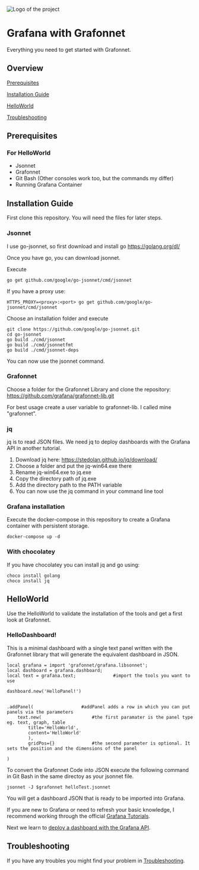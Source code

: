 ![Logo of the project](https://cdn.freelogovectors.net/wp-content/uploads/2018/07/grafana-logo.png)

# Grafana with Grafonnet

Everything you need to get started with Grafonnet. 

## Overview

[Prerequisites](#prerequisites)

[Installation Guide](#Installation-guide)


[HelloWorld](#helloworld)

[Troubleshooting](#troubleshooting)



## Prerequisites

### For HelloWorld
- Jsonnet
- Grafonnet
- Git Bash (Other consoles work too, but the commands my differ)
- Running Grafana Container

## Installation Guide

First clone this repository. You will need the files for later steps.

### Jsonnet
I use go-jsonnet, so first download and install go https://golang.org/dl/

Once you have go, you can download jsonnet.

Execute
```
go get github.com/google/go-jsonnet/cmd/jsonnet
```
If you have a proxy use:
```
HTTPS_PROXY=<proxy>:<port> go get github.com/google/go-jsonnet/cmd/jsonnet
```


Choose an installation folder and execute
```
git clone https://github.com/google/go-jsonnet.git
cd go-jsonnet
go build ./cmd/jsonnet
go build ./cmd/jsonnetfmt
go build ./cmd/jsonnet-deps
```
You can now use the jsonnet command.

### Grafonnet

Choose a folder for the Grafonnet Library and clone the repository: https://github.com/grafana/grafonnet-lib.git

For best usage create a user variable to grafonnet-lib. I called mine "grafonnet".

### jq

jq is to read JSON files. We need jq to deploy dashboards with the Grafana API in another tutorial.

1. Download jq here: https://stedolan.github.io/jq/download/
2. Choose a folder and put the jq-win64.exe there
3. Rename jq-win64.exe to jq.exe
4. Copy the directory path of jq.exe
5. Add the directory path to the PATH variable
6. You can now use the jq command in your command line tool


### Grafana installation
Execute the docker-compose in this repository to create a Grafana container with persistent storage.
```shell
docker-compose up -d
```

### With chocolatey

If you have chocolatey you can install jq and go using:
```
choco install golang
choco install jq
```

## HelloWorld

Use the HelloWorld to validate the installation of the tools and get a first look at Grafonnet.

### HelloDashboard!

This is a minimal dashboard with a single text panel written with the Grafonnet library that will generate the equivalent dashboard in JSON.

```jsonnet
local grafana = import 'grafonnet/grafana.libsonnet';
local dashboard = grafana.dashboard;
local text = grafana.text;	            #import the tools you want to use				

dashboard.new('HelloPanel!')


.addPanel(				    #addPanel adds a row in which you can put panels via the parameters						
    text.new(				    #the first paramater is the panel type eg. text, graph, table
        title='HelloWorld',
        content='HelloWorld'
        ),
        gridPos={}			    #the second parameter is optional. It sets the position and the dimensions of the panel

)
 ```
To convert the Grafonnet Code into JSON execute the following command in Git Bash in the same directoy as your jsonnet file.

```shell
jsonnet -J $grafonnet helloTest.jsonnet 
```
You will get a dashboard JSON that is ready to be imported into Grafana.

If you are new to Grafana or need to refresh your basic knowledge, I recommend working through the official [Grafana Tutorials](https://grafana.com/tutorials/grafana-fundamentals/).

Next we learn to [deploy a dashboard with the Grafana API](https://github.com/Sarabor/Grafana/tree/main/deployment).

## Troubleshooting

If you have any troubles you might find your problem in [Troubleshooting](https://github.com/Sarabor/Grafana/tree/main/troubleshooting).





